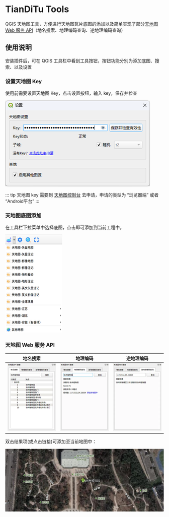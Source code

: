 # TianDiTu Tools

QGIS 天地图工具，方便进行天地图瓦片底图的添加以及简单实现了部分[天地图 Web 服务 API](http://lbs.tianditu.gov.cn/server/guide.html)（地名搜索、地理编码查询、逆地理编码查询）

## 使用说明

安装插件后，可在 QGIS 工具栏中看到工具按钮，按钮功能分别为添加底图、搜索、以及设置

### 设置天地图 Key

使用前需要设置天地图 Key，点击设置按钮，输入 key，保存并检查

![设置](./images/设置.png)

::: tip
天地图 key 需要到 [天地图控制台](https://console.tianditu.gov.cn/api/key) 去申请，申请的类型为 “浏览器端” 或者 “Android平台”
:::

### 天地图底图添加

在工具栏下拉菜单中选择底图，点击即可添加到当前工程中。

<img src="./images/菜单.png" width="36%">

### 天地图 Web 服务 API

|            地名搜索            |                地理编码                |                 逆地理编码                 |
| :----------------------------: | :------------------------------------: | :----------------------------------------: |
| ![地名搜索](./images/地名搜索.webp) | ![地理编码查询](./images/地理编码查询.webp) | ![逆地理编码查询](./images/逆地理编码查询.webp) |

双击结果项(或点击链接)可添加至当前地图中：

![地点标记](./images/地点标记.jpg)
